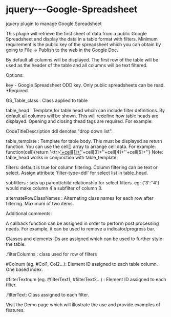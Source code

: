 jquery---Google-Spreadsheet
===========================

jquery plugin to manage Google Spreadsheet 

This plugin will retrieve the first sheet of data from a public Google Spreadsheet and display the data in a table format with filters. 
Minimum requirement is the public key of the spreadsheet which you can obtain by going to File -> Publish to the web in the Google Doc.



By default all columns will be displayed. The first row of the table will be used as the header of the table and all columns will be text filtered.


Options:

key - Google Spreadsheet ODD key. Only public spreadsheets can be read. *Required

GS_Table_class :  Class applied to table

table_head :	Template for table head whcih can include filter definitions. By default all columns will be shown. This will redefine how table heads are displayed. Opening and closing thead tags are required. For example:
<thead><tr><th filter-type="ddl">Code</th><th >Title</th><th filter-type="ddl">Description</th></tr></thead>
ddl denotes "drop down list".


  table_template :	Template for table body. This must be displayed as return function. You can use the cell[] array to arrange cell data. For example:
  function(cell){return '\<tr><td><a target="_new" href="'+cell[2]+'">'+cell[1]+'</a></td><td>'+cell[3]+'</td><td>'+cell[4]+'</td><td>'+cell[5]+'</td></tr>'}
  Note: table_head works in conjunction with table_template.


filters: default is true for column filtering. Column filtering can be text or select. Assign attribute 'filter-type=ddl' for select list in table_head.

subfitlers : sets up parent/child relationship for select filters. eg: {'3':''4'} would make column 4 a subfilter of column 3.

alternateRowClassNames :	Alternating class names for each row after filtering. Maximum of two items.



Additional comments:

A callback function can be assigned in order to perform post processing needs. For example, it can be used to remove a indicator/progress bar.

Classes and elements IDs are assigned which can be used to further style the table.


 .filterColumns : class used for row of filters
 
 #Colnum (eg. #Col1, Col2...): Element ID assigned to each table column. One based index.
 
 #filterTextnum (eg. #filterText1, #filterText2...)	: Element ID assigned to each filter.
 
 .filterText: Class assigned to each filter.

Visit the Demo page which will illustrate the use and provide examples of features.

